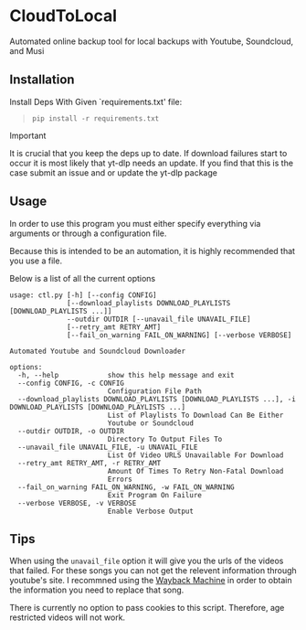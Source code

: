 # CloudToLocal

Automated online backup tool for local backups with Youtube, Soundcloud, and Musi

## Installation 
 
Install Deps With Given `requirements.txt' file: 
> `pip install -r requirements.txt` 

> [!IMPORTANT] 
> It is crucial that you keep the deps up to date. If download failures start
> to occur it is most likely that yt-dlp needs an update. If you find that this 
> is the case submit an issue and or update the yt-dlp package

## Usage
    
In order to use this program you must either specify everything via arguments 
or through a configuration file. 

Because this is intended to be an automation, it is highly recommended that you
use a file.

Below is a list of all the current options

```
usage: ctl.py [-h] [--config CONFIG]
              [--download_playlists DOWNLOAD_PLAYLISTS [DOWNLOAD_PLAYLISTS ...]]
              --outdir OUTDIR [--unavail_file UNAVAIL_FILE]
              [--retry_amt RETRY_AMT]
              [--fail_on_warning FAIL_ON_WARNING] [--verbose VERBOSE]

Automated Youtube and Soundcloud Downloader

options:
  -h, --help            show this help message and exit
  --config CONFIG, -c CONFIG
                        Configuration File Path
  --download_playlists DOWNLOAD_PLAYLISTS [DOWNLOAD_PLAYLISTS ...], -i DOWNLOAD_PLAYLISTS [DOWNLOAD_PLAYLISTS ...]
                        List of Playlists To Download Can Be Either
                        Youtube or Soundcloud
  --outdir OUTDIR, -o OUTDIR
                        Directory To Output Files To
  --unavail_file UNAVAIL_FILE, -u UNAVAIL_FILE
                        List Of Video URLS Unavailable For Download
  --retry_amt RETRY_AMT, -r RETRY_AMT
                        Amount Of Times To Retry Non-Fatal Download
                        Errors
  --fail_on_warning FAIL_ON_WARNING, -w FAIL_ON_WARNING
                        Exit Program On Failure
  --verbose VERBOSE, -v VERBOSE
                        Enable Verbose Output
```

## Tips

When using the `unavail_file` option it will give you the urls of the videos
that failed. For these songs you can not get the relevent information through
youtube's site. I recommned using the [Wayback Machine](https://web.archive.org/)
in order to obtain the information you need to replace that song.

There is currently no option to pass cookies to this script. Therefore, age 
restricted videos will not work.




